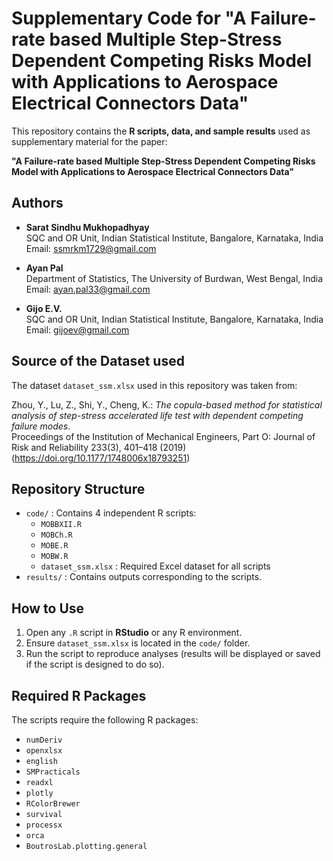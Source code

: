 # Supplementary Code for "A Failure-rate based Multiple Step-Stress Dependent Competing Risks Model with Applications to Aerospace Electrical Connectors Data"

This repository contains the **R scripts, data, and sample results** used as supplementary material for the paper:

**"A Failure-rate based Multiple Step-Stress Dependent Competing Risks Model with Applications to Aerospace Electrical Connectors Data"**


## Authors

- **Sarat Sindhu Mukhopadhyay**  
  SQC and OR Unit, Indian Statistical Institute, Bangalore, Karnataka, India  
  Email: ssmrkm1729@gmail.com  

- **Ayan Pal**  
  Department of Statistics, The University of Burdwan, West Bengal, India  
  Email: ayan.pal33@gmail.com  

- **Gijo E.V.**   
  SQC and OR Unit, Indian Statistical Institute, Bangalore, Karnataka, India  
  Email: gijoev@gmail.com  

## Source of the  Dataset used

The dataset `dataset_ssm.xlsx` used in this repository was taken from:

Zhou, Y., Lu, Z., Shi, Y., Cheng, K.: *The copula-based method for statistical analysis of step-stress accelerated life test with dependent competing failure modes*.  
Proceedings of the Institution of Mechanical Engineers, Part O: Journal of Risk and Reliability 233(3), 401–418 (2019)  
(https://doi.org/10.1177/1748006x18793251)


## Repository Structure

- `code/` : Contains 4 independent R scripts:
  - `MOBBXII.R`
  - `MOBCh.R`
  - `MOBE.R`
  - `MOBW.R`
  - `dataset_ssm.xlsx` : Required Excel dataset for all scripts
- `results/` : Contains outputs corresponding to the scripts.

## How to Use

1. Open any `.R` script in **RStudio** or any R environment.  
2. Ensure `dataset_ssm.xlsx` is located in the `code/` folder.  
3. Run the script to reproduce analyses (results will be displayed or saved if the script is designed to do so).

## Required R Packages

The scripts require the following R packages:

- `numDeriv`  
- `openxlsx`  
- `english`  
- `SMPracticals`  
- `readxl`  
- `plotly`  
- `RColorBrewer`  
- `survival`  
- `processx`  
- `orca`  
- `BoutrosLab.plotting.general`  

